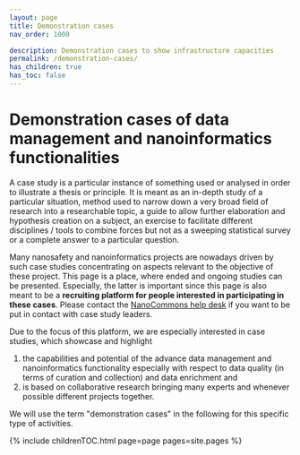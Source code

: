 ```yaml
---
layout: page
title: Demonstration cases
nav_order: 1000

description: Demonstration cases to show infrastructure capacities
permalink: /demonstration-cases/
has_children: true
has_toc: false
---
```


# Demonstration cases of data management and nanoinformatics functionalities
A case study is a particular instance of something used or analysed in order to illustrate a thesis or principle. It is meant as an in-depth study of a particular situation, method used to narrow down a very broad field of research into a researchable topic, a guide to allow further elaboration and hypothesis creation on a subject, an exercise to facilitate different disciplines / tools to combine forces but not as a sweeping statistical survey or a complete answer to a particular question.

Many nanosafety and nanoinformatics projects are nowadays driven by such case studies concentrating on aspects relevant to the objective of these project. This page is a place, where ended and ongoing studies can be presented. Especially, the latter is important since this page is also meant to be a **recruiting platform for people interested in participating in these cases**. Please contact the [NanoCommons help desk](https://www.nanocommons.eu/contact/) if you want to be put in contact with case study leaders. 

Due to the focus of this platform, we are especially interested in case studies, which showcase and highlight 
1. the capabilities and potential of the advance data management and nanoinformatics functionality especially with respect to data quality (in terms of curation and collection) and data enrichment and
2. is based on collaborative research bringing many experts and whenever possible different projects together.

We will use the term "demonstration cases" in the following for this specific type of activities.

{% include childrenTOC.html page=page pages=site.pages %}
